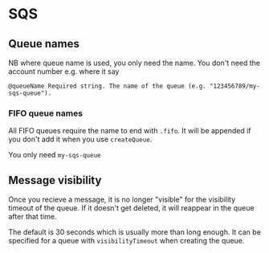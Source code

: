 # SQS

## Queue names

NB where queue name is used, you only need the name. You don't need the account number e.g. where it say 

```
@queueName Required string. The name of the queue (e.g. "123456789/my-sqs-queue").
```

### FIFO queue names

All FIFO queues require the name to end with `.fifo`. It will be appended if you don't add it when you use `createQueue`.

You only need `my-sqs-queue`

## Message visibility

Once you recieve a message, it is no longer "visible" for the visibility timeout of the queue. If it doesn't get deleted, it will reappear in the queue after that time.

The default is 30 seconds which is usually more than long enough. It can be specified for a queue with `visibilityTimeout` when creating the queue.